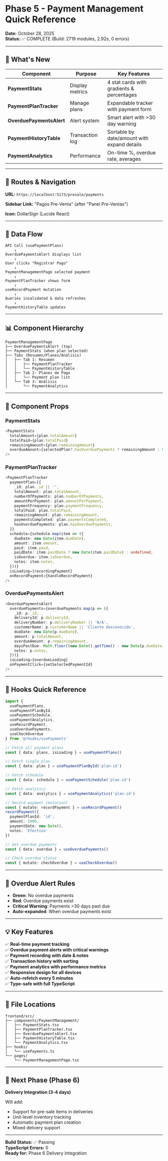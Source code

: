 # Phase 5 - Payment Management Quick Reference

**Date:** October 28, 2025  
**Status:** ✅ COMPLETE (Build: 2719 modules, 2.92s, 0 errors)

---

## 🎯 What's New

| Component | Purpose | Key Features |
|-----------|---------|--------------|
| **PaymentStats** | Display metrics | 4 stat cards with gradients & percentages |
| **PaymentPlanTracker** | Manage plans | Expandable tracker with payment form |
| **OverduePaymentsAlert** | Alert system | Smart alert with >30 day warning |
| **PaymentHistoryTable** | Transaction log | Sortable by date/amount with expand details |
| **PaymentAnalytics** | Performance | On-time %, overdue rate, averages |

---

## 🔗 Routes & Navigation

**URL:** `https://localhost:5173/presale/payments`

**Sidebar Link:** "Pagos Pre-Venta" (after "Panel Pre-Ventas")

**Icon:** DollarSign (Lucide React)

---

## 💾 Data Flow

```
API Call (usePaymentPlans)
    ↓
OverduePaymentsAlert displays list
    ↓
User clicks "Registrar Pago"
    ↓
PaymentManagementPage selected payment
    ↓
PaymentPlanTracker shows form
    ↓
useRecordPayment mutation
    ↓
Queries invalidated & data refreshes
    ↓
PaymentHistoryTable updates
```

---

## 📊 Component Hierarchy

```
PaymentManagementPage
├── OverduePaymentsAlert (top)
├── PaymentStats (when plan selected)
├── Tabs (Resumen/Planes/Análisis)
│   ├── Tab 1: Resumen
│   │   ├── PaymentPlanTracker
│   │   └── PaymentHistoryTable
│   ├── Tab 2: Planes de Pago
│   │   └── Payment plan list
│   └── Tab 3: Análisis
│       └── PaymentAnalytics
```

---

## 🎨 Component Props

### PaymentStats
```typescript
<PaymentStats
  totalAmount={plan.totalAmount}
  totalPaid={plan.totalPaid}
  remainingAmount={plan.remainingAmount}
  overdueAmount={selectedPlan?.hasOverduePayments ? remainingAmount : 0}
/>
```

### PaymentPlanTracker
```typescript
<PaymentPlanTracker
  paymentPlan={{
    _id: plan._id || '',
    totalAmount: plan.totalAmount,
    numberOfPayments: plan.numberOfPayments,
    amountPerPayment: plan.amountPerPayment,
    paymentFrequency: plan.paymentFrequency,
    totalPaid: plan.totalPaid,
    remainingAmount: plan.remainingAmount,
    paymentsCompleted: plan.paymentsCompleted,
    hasOverduePayments: plan.hasOverduePayments,
  }}
  schedule={schedule.map(item => ({
    dueDate: new Date(item.dueDate),
    amount: item.amount,
    paid: item.paid,
    paidDate: item.paidDate ? new Date(item.paidDate) : undefined,
    isOverdue: item.isOverdue,
    notes: item.notes,
  }))}
  isLoading={recordingPayment}
  onRecordPayment={handleRecordPayment}
/>
```

### OverduePaymentsAlert
```typescript
<OverduePaymentsAlert
  overduePayments={overduePayments.map(p => ({
    _id: p._id,
    deliveryId: p.deliveryId,
    deliveryNumber: p.deliveryNumber || 'N/A',
    customerName: p.customerName || 'Cliente desconocido',
    dueDate: new Date(p.dueDate),
    amount: p.totalAmount,
    overdueAmount: p.remainingAmount,
    daysPastDue: Math.floor((new Date().getTime() - new Date(p.dueDate).getTime()) / (1000 * 60 * 60 * 24)),
    notes: p.notes,
  }))}
  isLoading={overdueLoading}
  onPaymentClick={setSelectedPaymentId}
/>
```

---

## 🎣 Hooks Quick Reference

```typescript
import { 
  usePaymentPlans,
  usePaymentPlanById,
  usePaymentSchedule,
  usePaymentAnalytics,
  useRecordPayment,
  useOverduePayments,
  useCheckOverdue
} from '@/hooks/usePayments'

// Fetch all payment plans
const { data: plans, isLoading } = usePaymentPlans()

// Fetch single plan
const { data: plan } = usePaymentPlanById('plan-id')

// Fetch schedule
const { data: schedule } = usePaymentSchedule('plan-id')

// Fetch analytics
const { data: analytics } = usePaymentAnalytics('plan-id')

// Record payment (mutation)
const { mutate: recordPayment } = useRecordPayment()
recordPayment({ 
  paymentPlanId: 'id', 
  amount: 1000, 
  paymentDate: new Date(),
  notes: 'Efectivo'
})

// Get overdue payments
const { data: overdue } = useOverduePayments()

// Check overdue status
const { mutate: checkOverdue } = useCheckOverdue()
```

---

## 🔴 Overdue Alert Rules

- **Green**: No overdue payments
- **Red**: Overdue payments exist
- **Critical Warning**: Payments >30 days past due
- **Auto-expanded**: When overdue payments exist

---

## 💡 Key Features

✅ **Real-time payment tracking**  
✅ **Overdue payment alerts with critical warnings**  
✅ **Payment recording with date & notes**  
✅ **Transaction history with sorting**  
✅ **Payment analytics with performance metrics**  
✅ **Responsive design for all devices**  
✅ **Auto-refetch every 5 minutes**  
✅ **Type-safe with full TypeScript**

---

## 📁 File Locations

```
frontend/src/
├── components/PaymentManagement/
│   ├── PaymentStats.tsx
│   ├── PaymentPlanTracker.tsx
│   ├── OverduePaymentsAlert.tsx
│   ├── PaymentHistoryTable.tsx
│   └── PaymentAnalytics.tsx
├── hooks/
│   └── usePayments.ts
└── pages/
    └── PaymentManagementPage.tsx
```

---

## 🚀 Next Phase (Phase 6)

**Delivery Integration (3-4 days)**

Will add:
- Support for pre-sale items in deliveries
- Unit-level inventory tracking
- Automatic payment plan creation
- Mixed delivery support

---

**Build Status:** ✅ Passing  
**TypeScript Errors:** 0  
**Ready for:** Phase 6 Delivery Integration
